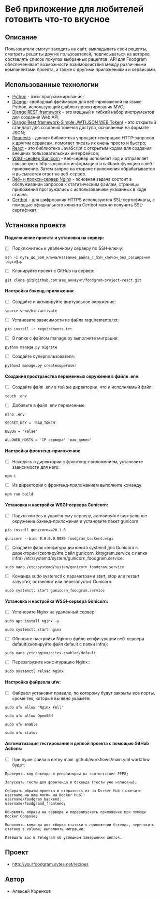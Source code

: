 # **Веб приложение для любителей готовить что-то вкусное**

## ****Описание****
Пользователи смогут заходить на cайт, выкладывать свои рецепты, смотреть рецепты других пользователей, подписываться на авторов, составлять список покупок выбранных рецептов. API для Foodgram обеспеченивает возможности взаимодействия между различными компонентами проекта, а также с другими приложениями и сервисами.

## ****Использованные технологии****
- [Python](https://www.python.org/) - язык программирования;
- [Django](https://django.fun/ru/docs/django/4.1/)- cвободный фреймворк для веб-приложений на языке Python, использующий шаблон проектирования MVC;
- [Django REST framework](https://www.django-rest-framework.org/) - это мощный и гибкий набор инструментов для создания Web API;
- [Django Rest framework-Simple JWT(JSON WEB Token)](https://django-rest-framework-simplejwt.readthedocs.io/en/latest/) - это открытый стандарт для создания токенов доступа, основанный на формате JSON;
- [Requests](https://requests.readthedocs.io/en/latest/index.html) - данная библиотека упрощает генерацию HTTP-запросов к другим сервисам, помогает писать их очень просто и быстро;
- [React](https://ru.react.js.org/) - это библиотека JavaScript с открытым кодом для создания внешних пользовательских интерфейсов;
- [WSGI-сервер Gunicorn](https://gunicorn.org/) - веб-сервер исполняет код и отправляет связанную с http-запросом информацию и callback-функцию в веб-приложение. Затем запрос на стороне приложения обрабатывается и высылается ответ на веб-сервер.
- [Веб- и прокси-сервер Nginx](https://nginx.org/ru/docs/beginners_guide.html) - основная задача состоит в обслуживании запросов к статитическим файлам, страницы приложения прогружались с использованием указанных в коде стилей.
- [Certbot](https://certbot.eff.org/) - для шифрования HTTPS используются SSL-сертификаты, с помощью официального клиента Certbot можно получить SSL-сертификат;

## ****Установка проекта****
#### Подключение проекта и установка на сервер:
 - [ ] Подключитесь к удалённому серверу по SSH-ключу:
```
ssh -i путь_до_SSH_ключа/название_файла_с_SSH_ключом_без_расширения login@ip
```
 - [ ] Клонируйте проект с GitHub на сервер:
```
git clone git@github.com:ваш_аккаунт/foodgram-project-react.git
```
#### Настройка бэкенд-приложения:
 - [ ] Создайте и активируйте виртуальное окружение:
```
source venv/bin/activate
```
 - [ ] Установите зависимости из файла requirements.txt:
```
pip install -r requirements.txt
```
 - [ ] В папке с файлом manage.py выполните миграции:
```
python manage.py migrate
```
 - [ ] Создайте суперпользователя:
```
python3 manage.py createsuperuser
```
#### Создания пространства переменных окружения в файле .env:
 - [ ] Создайте файл .env в той же директории, что и исполняемый файл:
```
touch .env
```
 - [ ] Добавьте в файл .env переменные:
```
nano .env
```
```
SECRET_KEY = 'ВАШ_ТОКЕН'
````
```
DEBUG = 'False'
```
```
ALLOWED_HOSTS = 'IP сервера' 'ваш_домен'
```

#### Настройка фронтенд-приложения:
 - [ ] Находясь в директории с фронтенд-приложением, установите зависимости для него:
```
npm i
```
 - [ ] Из директории с фронтенд-приложением выполните команду:
```
npm run build
```
#### Установка и настройка WSGI-сервера Gunicorn:
 - [ ] Подключитесь к удалённому серверу, активируйте виртуальное окружение
бэкенд-приложения и установите пакет gunicorn:
```
pip install gunicorn==20.1.0
```
```
gunicorn --bind 0.0.0.0:8080 foodgram_backend.wsgi
```
 - [ ] Создайте файл конфигурации юнита systemd для Gunicorn в директории (скопируйте файл gunicorn_kittygram.service с папки infra)
/etc/systemd/system/gunicorn_foodgram.service:
```
sudo nano /etc/systemd/system/gunicorn_foodgram.service
```
 - [ ] Команда sudo systemctl с параметрами start, stop или restart запустит, остановит
или перезапустит Gunicorn:
```
sudo systemctl start gunicorn_foodgram.service
```
#### Установка и настройка WSGI-сервера Gunicorn:
 - [ ] Установите Nginx на удалённый сервер:
```
sudo apt install nginx -y
```
```
sudo systemctl start nginx
```
 - [ ] Обновите настройки Nginx в файле конфигурации веб-сервера default(скопируйте файл default с папки infra):
```
sudo nano /etc/nginx/sites-enabled/default
```
 - [ ] Перезагрузите конфигурацию Nginx::
```
sudo systemctl reload nginx
```
#### Настройка файрвола ufw:
 - [ ] Файрвол установит правило, по которому будут закрыты все порты, кроме тех, которые
вы явно укажете:
```
sudo ufw allow 'Nginx Full'
```
```
sudo ufw allow OpenSSH
```
```
sudo ufw enable
```
```
sudo ufw status
```
#### Автоматизация тестирования и деплой проекта с помощью GitHub Actions:
 - [ ]  При пуше файла в ветку main .github/workflows/main.yml workflow будет:
```
Проверять код бэкенда в репозитории на соответствие PEP8;
```
```
Запускать тесты для фронтенда и бэкенда (тесты уже написаны);
```
```
Собирать образы проекта и отправлять их на Docker Hub (замените username на ваш логин на Docker Hub):
username/foodgram_backend;
username/foodgramd_frontend;
```
```
Обновлять образы на сервере и перезапускать приложение при помощи Docker Compose;
```
```
Выполнять команды для сборки статики в приложении бэкенда, переносить статику в volume; выполнять миграции;
```
```
Извещать вас в Telegram об успешном завершении деплоя.
```

## **Проект**
- http://yourfoodgram.sytes.net/recipes

## **Автор**
- Алексей Коренков
